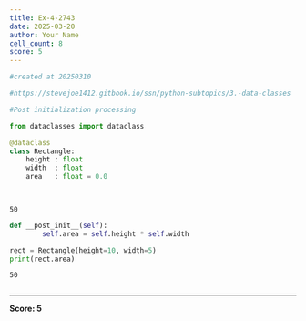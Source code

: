 ```yaml
---
title: Ex-4-2743
date: 2025-03-20
author: Your Name
cell_count: 8
score: 5
---
```


```python
#created at 20250310
```


```python
#https://stevejoe1412.gitbook.io/ssn/python-subtopics/3.-data-classes
```


```python
#Post initialization processing
```


```python
from dataclasses import dataclass
```


```python
@dataclass
class Rectangle:
    height : float
    width  : float
    area   : float = 0.0

    

```

    50



```python
def __post_init__(self):
        self.area = self.height * self.width

```


```python
rect = Rectangle(height=10, width=5)
print(rect.area)
```

    50



```python

```


---
**Score: 5**